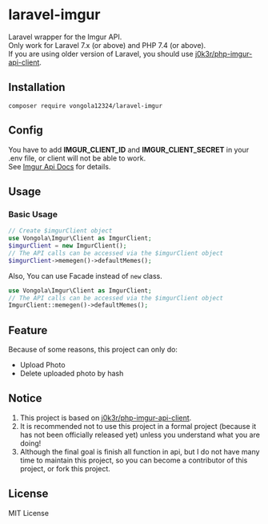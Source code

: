 # laravel-imgur
Laravel wrapper for the Imgur API.  
Only work for Laravel 7.x (or above) and PHP 7.4 (or above).  
If you are using older version of Laravel, you should use [j0k3r/php-imgur-api-client](https://github.com/j0k3r/php-imgur-api-client).

## Installation
```
composer require vongola12324/laravel-imgur
```

## Config
You have to add **IMGUR_CLIENT_ID** and **IMGUR_CLIENT_SECRET** in your .env file, or client will not be able to work.  
See [Imgur Api Docs](https://apidocs.imgur.com/) for details.

## Usage
### Basic Usage

```php
// Create $imgurClient object
use Vongola\Imgur\Client as ImgurClient;
$imgurClient = new ImgurClient();
// The API calls can be accessed via the $imgurClient object
$imgurClient->memegen()->defaultMemes();
```
Also, You can use Facade instead of `new` class.  
```php
use Vongola\Imgur\Client as ImgurClient;
// The API calls can be accessed via the $imgurClient object
ImgurClient::memegen()->defaultMemes();
```

## Feature
Because of some reasons, this project can only do:
- Upload Photo
- Delete uploaded photo by hash

## Notice
1. This project is based on [j0k3r/php-imgur-api-client](https://github.com/j0k3r/php-imgur-api-client).
2. It is recommended not to use this project in a formal project (because it has not been officially released yet) unless you understand what you are doing!
3. Although the final goal is finish all function in api, but I do not have many time to maintain this project, so you can become a contributor of this project, or fork this project.

## License
MIT License

